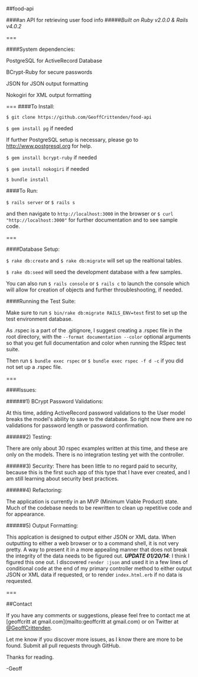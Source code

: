##food-api

####an API for retrieving user food info
#####*Built on Ruby v2.0.0 & Rails v4.0.2*

===

####System dependencies:

  PostgreSQL for ActiveRecord Database

  BCrypt-Ruby for secure passwords

  JSON for JSON output formatting
  
  Nokogiri for XML output formatting
  
===
####To Install:

  ``$ git clone https://github.com/GeoffCrittenden/food-api``
  
  ``$ gem install pg`` if needed 
  
  If further PostgreSQL setup is necessary, please go to http://www.postgresql.org for help.
  
  ``$ gem install bcrypt-ruby`` if needed
  
  ``$ gem install nokogiri`` if needed
  
  ``$ bundle install``
  
####To Run:

  ``$ rails server`` or ``$ rails s``
  
  and then navigate to ``http://localhost:3000`` in the browser or ``$ curl "http://localhost:3000"`` for further documentation and to see sample code.
  
===

####Database Setup:

  ``$ rake db:create`` and ``$ rake db:migrate`` will set up the realtional tables.

  ``$ rake db:seed`` will seed the development database with a few samples.
  
  You can also run `$ rails console` or `$ rails c` to launch the console which will allow for creation of objects and further throubleshooting, if needed.

####Running the Test Suite:

  Make sure to run ``$ bin/rake db:migrate RAILS_ENV=test`` first to set up the test environment database.
  
  As .rspec is a part of the .gitignore, I suggest creating a .rspec file in the root directory, with the ``--format documentation --color`` optional arguments so that you get full documentation and color when running the RSpec test suite.
  
  Then run ``$ bundle exec rspec`` or ``$ bundle exec rspec -f d -c`` if you did not set up a .rspec file.

===

####Issues:

######1) BCrypt Password Validations:
  
  At this time, adding ActiveRecord password validations to the User model breaks the model's ability to save to the database.  So right now there are no validations for password length or password confirmation.
  
######2) Testing:
  
  There are only about 30 rspec examples written at this time, and these are only on the models.  There is no integration testing yet with the controller.

######3) Security:
  There has been little to no regard paid to security, because this is the first such app of this type that I have ever created, and I am still learning about security best practices.
  
######4) Refactoring:
  
  The application is currently in an MVP (Minimum Viable Product) state.  Much of the codebase needs to be rewritten to clean up repetitive code and for appearance.
  
######5) Output Formatting:

  This applcation is designed to output either JSON or XML data.  When outputting to either a web browser or to a command shell, it is not very pretty.  A way to present it in a more appealing manner that does not break the integrity of the data needs to be figured out.  ***UPDATE 01/20/14***: I think I figured this one out.  I discovered `render :json` and used it in a few lines of conditional code at the end of my primary controller method to either output JSON or XML data if requested, or to render `index.html.erb` if no data is requested.
  
===

##Contact

If you have any comments or suggestions, please feel free to contact me at [geoffcritt at gmail.com](mailto:geoffcritt at gmail.com) or on Twitter at [@GeoffCrittenden](http://twitter.com/GeoffCrittenden).

Let me know if you discover more issues, as I know there are more to be found.  Submit all pull requests through GitHub.

Thanks for reading.

-Geoff

